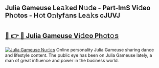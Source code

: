 ## Julia Gameuse Le𝚊𝚔ed N𝚞𝚍e - Part-lmS Vi𝚍eo Ph𝚘tos - H𝚘t O𝚗lyf𝚊ns Le𝚊𝚔s cJUVJ

# <h2><a href="http://hf00cdb.feru.top/?c=Julia+Gameuse">🔗 👉 🔴 Julia Gameuse Vi𝚍𝚎o Ph𝚘t𝚘𝚜</a></h2>

[![Julia Gameuse Nu𝚍𝚎s](https://i.imgur.com/0TWrTi3.gif)](http://hf00cdb.feru.top/?c=Julia+Gameuse)
Online personality Julia Gameuse sharing dance and lifestyle content. The public eye has been on Julia Gameuse lately, a man of great influence and power in the business world. 
